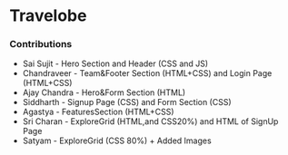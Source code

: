 # Travelobe

### Contributions
- Sai Sujit - Hero Section and Header (CSS and JS) 
- Chandraveer - Team&Footer Section (HTML+CSS) and Login Page (HTML+CSS)
- Ajay Chandra - Hero&Form Section (HTML) 
- Siddharth - Signup Page (CSS) and Form Section (CSS)
- Agastya - FeaturesSection (HTML+CSS)
- Sri Charan - ExploreGrid (HTML,and  CSS20%) and HTML of SignUp Page
- Satyam - ExploreGrid (CSS 80%) + Added Images
